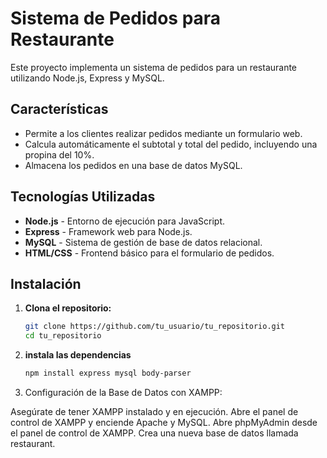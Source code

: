 # Sistema de Pedidos para Restaurante

Este proyecto implementa un sistema de pedidos para un restaurante utilizando Node.js, Express y MySQL.

## Características

- Permite a los clientes realizar pedidos mediante un formulario web.
- Calcula automáticamente el subtotal y total del pedido, incluyendo una propina del 10%.
- Almacena los pedidos en una base de datos MySQL.

## Tecnologías Utilizadas

- **Node.js** - Entorno de ejecución para JavaScript.
- **Express** - Framework web para Node.js.
- **MySQL** - Sistema de gestión de base de datos relacional.
- **HTML/CSS** - Frontend básico para el formulario de pedidos.

## Instalación

1. **Clona el repositorio:**

   ```bash
   git clone https://github.com/tu_usuario/tu_repositorio.git
   cd tu_repositorio

2. **instala las dependencias**
   ```bash
   npm install express mysql body-parser

3. Configuración de la Base de Datos con XAMPP:

Asegúrate de tener XAMPP instalado y en ejecución.
Abre el panel de control de XAMPP y enciende Apache y MySQL.
Abre phpMyAdmin desde el panel de control de XAMPP.
Crea una nueva base de datos llamada restaurant.

